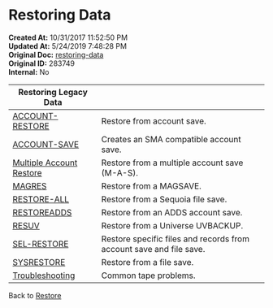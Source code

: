 # Restoring Data

**Created At:** 10/31/2017 11:52:50 PM  
**Updated At:** 5/24/2019 7:48:28 PM  
**Original Doc:** [restoring-data](https://docs.jbase.com/49275-restore/restoring-data)  
**Original ID:** 283749  
**Internal:** No  

| Restoring Legacy Data |         |
| --- | --- |
| [ACCOUNT-RESTORE](./../account-restore) | Restore from account save. |
| [ACCOUNT-SAVE](./../account-save) | Creates an SMA compatible account save. |
| [Multiple Account Restore](./../multiple-account-restore) | Restore from a multiple account save (M-A-S). |
| [MAGRES](./../magres-utility) | Restore from a MAGSAVE. |
| [RESTORE-ALL](./../restore-all) | Restore from a Sequoia file save. |
| [RESTOREADDS](./../restoreadds) | Restore from an ADDS account save. |
| [RESUV](./../resuv) | Restore from a Universe UVBACKUP. |
| [SEL-RESTORE](./../sel-restore) | Restore specific files and records from account save and file save. |
| [SYSRESTORE](./../sysrestore) | Restore from a file save. |
| [Troubleshooting](./../../troubleshooting) | Common tape problems. |

Back to [Restore](./../README.md)
